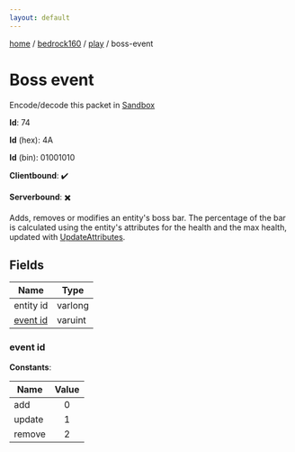 ```yaml
---
layout: default
---
```


[home](/)  /  [bedrock160](/protocol/bedrock160)  /  [play](/protocol/bedrock160/play)  /  boss-event

# Boss event

Encode/decode this packet in [Sandbox](../../../sandbox/bedrock160#Play.BossEvent)

**Id**: 74

**Id** (hex): 4A

**Id** (bin): 01001010

**Clientbound**: ✔️

**Serverbound**: ✖️

Adds, removes or modifies an entity's boss bar. The percentage of the bar is calculated using the entity's attributes for the health and the max health, updated with [UpdateAttributes](play_update-attributes).

## Fields

Name | Type
---|---
entity id | varlong
[event id](#event-id) | varuint

### event id

**Constants**:

Name | Value
---|:---:
add | 0
update | 1
remove | 2
